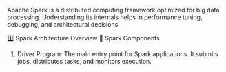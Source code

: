 Apache Spark is a distributed computing framework optimized for big data processing. Understanding its internals helps in performance tuning, debugging, and architectural decisions

1️⃣ Spark Architecture Overview
🔹 Spark Components
1. Driver Program:
The main entry point for Spark applications.
It submits jobs, distributes tasks, and monitors execution.
